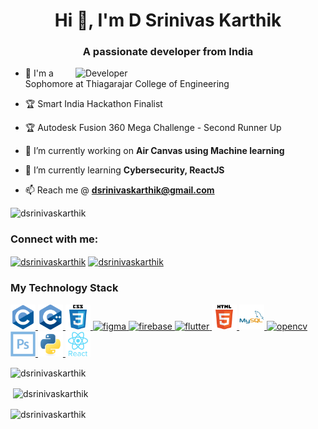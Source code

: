 <h1 align="center">Hi 👋, I'm D Srinivas Karthik</h1>
<h3 align="center">A passionate developer from India</h3>
<img align="right" alt="Developer" width="400" src="https://media.tenor.com/NOYF3f82b_gAAAAC/programmer.gif">


- 🏫 I'm a Sophomore at Thiagarajar College of Engineering

- 🏆 Smart India Hackathon Finalist 
  
- 🏆 Autodesk Fusion 360 Mega Challenge - Second Runner Up

- 🔭 I’m currently working on **Air Canvas using Machine learning**

- 🌱 I’m currently learning **Cybersecurity, ReactJS**

- 📫 Reach me @ **dsrinivaskarthik@gmail.com**

<p align="left"> <img src="https://github-profile-trophy.vercel.app?username=dsrinivaskarthik&theme=monokai&label=Profile%20views&color=0e75b6&style=flat" alt="dsrinivaskarthik" /> </p>

<h3 align="left">Connect with me:</h3>
<p align="left">
<a href="https://linkedin.com/in/dsrinivaskarthik" target="blank"><img align="center" src="https://raw.githubusercontent.com/rahuldkjain/github-profile-readme-generator/master/src/images/icons/Social/linked-in-alt.svg" alt="dsrinivaskarthik" height="30" width="40" /></a>
<a href="https://www.hackerrank.com/dsrinivaskarthik" target="blank"><img align="center" src="https://raw.githubusercontent.com/rahuldkjain/github-profile-readme-generator/master/src/images/icons/Social/hackerrank.svg" alt="dsrinivaskarthik" height="30" width="40" /></a>
</p>

<h3 align="left">My Technology Stack</h3>
<p align="left"> <a href="https://www.cprogramming.com/" target="_blank" rel="noreferrer"> <img src="https://raw.githubusercontent.com/devicons/devicon/master/icons/c/c-original.svg" alt="c" width="40" height="40"/> </a> <a href="https://www.w3schools.com/cpp/" target="_blank" rel="noreferrer"> <img src="https://raw.githubusercontent.com/devicons/devicon/master/icons/cplusplus/cplusplus-original.svg" alt="cplusplus" width="40" height="40"/> </a> <a href="https://www.w3schools.com/css/" target="_blank" rel="noreferrer"> <img src="https://raw.githubusercontent.com/devicons/devicon/master/icons/css3/css3-original-wordmark.svg" alt="css3" width="40" height="40"/> </a> <a href="https://www.figma.com/" target="_blank" rel="noreferrer"> <img src="https://www.vectorlogo.zone/logos/figma/figma-icon.svg" alt="figma" width="40" height="40"/> </a> <a href="https://firebase.google.com/" target="_blank" rel="noreferrer"> <img src="https://www.vectorlogo.zone/logos/firebase/firebase-icon.svg" alt="firebase" width="40" height="40"/> </a> <a href="https://flutter.dev" target="_blank" rel="noreferrer"> <img src="https://www.vectorlogo.zone/logos/flutterio/flutterio-icon.svg" alt="flutter" width="40" height="40"/> </a> <a href="https://www.w3.org/html/" target="_blank" rel="noreferrer"> <img src="https://raw.githubusercontent.com/devicons/devicon/master/icons/html5/html5-original-wordmark.svg" alt="html5" width="40" height="40"/> </a> <a href="https://www.mysql.com/" target="_blank" rel="noreferrer"> <img src="https://raw.githubusercontent.com/devicons/devicon/master/icons/mysql/mysql-original-wordmark.svg" alt="mysql" width="40" height="40"/> </a> <a href="https://opencv.org/" target="_blank" rel="noreferrer"> <img src="https://www.vectorlogo.zone/logos/opencv/opencv-icon.svg" alt="opencv" width="40" height="40"/> </a> <a href="https://www.photoshop.com/en" target="_blank" rel="noreferrer"> <img src="https://raw.githubusercontent.com/devicons/devicon/master/icons/photoshop/photoshop-line.svg" alt="photoshop" width="40" height="40"/> </a> <a href="https://www.python.org" target="_blank" rel="noreferrer"> <img src="https://raw.githubusercontent.com/devicons/devicon/master/icons/python/python-original.svg" alt="python" width="40" height="40"/> </a> <a href="https://reactjs.org/" target="_blank" rel="noreferrer"> <img src="https://raw.githubusercontent.com/devicons/devicon/master/icons/react/react-original-wordmark.svg" alt="react" width="40" height="40"/> </a> </p>

<p><img align="center" src="https://github-readme-stats.vercel.app/api/top-langs?username=dsrinivaskarthik&theme=radical&show_icons=true&locale=en&layout=compact" alt="dsrinivaskarthik" /></p>

<p>&nbsp;<img align="center" src="https://github-readme-stats.vercel.app/api?username=dsrinivaskarthik&theme=radical&show_icons=true&locale=en" alt="dsrinivaskarthik" /></p>

<p><img align="center" src="https://github-readme-streak-stats.herokuapp.com/?user=dsrinivaskarthik&theme=radical" alt="dsrinivaskarthik" /></p>

<!---
DSrinivasKarthik/DSrinivasKarthik is a ✨ special ✨ repository because its `README.md` (this file) appears on your GitHub profile.
You can click the Preview link to take a look at your changes.
--->
